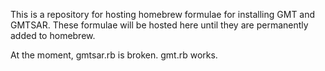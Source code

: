 This is a repository for hosting homebrew formulae for installing GMT and 
GMTSAR.  These formulae will be hosted here until they are permanently added to 
homebrew.  

At the moment, gmtsar.rb is broken.  gmt.rb works.
